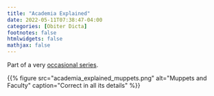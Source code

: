 ```yaml
---
title: "Academia Explained"
date: 2022-05-11T07:38:47-04:00
categories: [Obiter Dicta]
footnotes: false
htmlwidgets: false
mathjax: false
---
```



Part of a very [occasional series](https://kieranhealy.org/blog/archives/2019/03/18/frank-oz-muppets-and-the-big-five-personality-traits/).

{{% figure src="academia_explained_muppets.png" alt="Muppets and Faculty" caption="Correct in all its details" %}}


